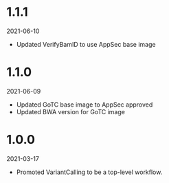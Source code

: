 # 1.1.1
2021-06-10

* Updated VerifyBamID to use AppSec base image

# 1.1.0
2021-06-09

* Updated GoTC base image to AppSec approved 
* Updated BWA version for GoTC image

# 1.0.0
2021-03-17

* Promoted VariantCalling to be a top-level workflow.